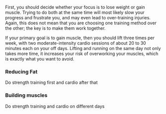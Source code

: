First, you should decide whether your focus is to lose weight or gain muscle. Trying to do both at the same time will most likely slow your progress and frustrate you, and may even lead to over-training injuries. Again, this does not mean that you are choosing one training method over the other; the key is to make them work together.  

If your primary goal is to gain muscle, then you should lift three times per week, with two moderate-intensity cardio sessions of about 20 to 30 minutes each on your off days. Lifting and running on the same day not only takes more time, it increases your risk of overworking your muscles, which is exactly what you want to avoid.  

### Reducing Fat
Do strength training first and cardio after that

### Building muscles
Do strength training and cardio on different days
